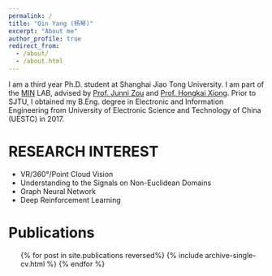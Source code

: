 ```yaml
---
permalink: /
title: "Qin Yang (杨琴)"
excerpt: "About me"
author_profile: true
redirect_from: 
  - /about/
  - /about.html
---
```


I am a third year Ph.D. student at Shanghai Jiao Tong University. I am part of the <a href="http://min.sjtu.edu.cn/">MIN</a> LAB, advised by
<a href="http://min.sjtu.edu.cn/zjn.htm">Prof. Junni Zou</a> and <a href="http://min.sjtu.edu.cn/xhk.htm">Prof. Hongkai Xiong</a>. 
Prior to SJTU, I obtained my B.Eng. degree in Electronic and Information Engineering from University of Electronic Science and Technology of China (UESTC) in 2017.

RESEARCH INTEREST
======
* VR/360°/Point Cloud Vision
* Understanding to the Signals on Non-Euclidean Domains
* Graph Neural Network
* Deep Reinforcement Learning


Publications
======
  <ul>{% for post in site.publications reversed%}
    {% include archive-single-cv.html %}
  {% endfor %}</ul>
